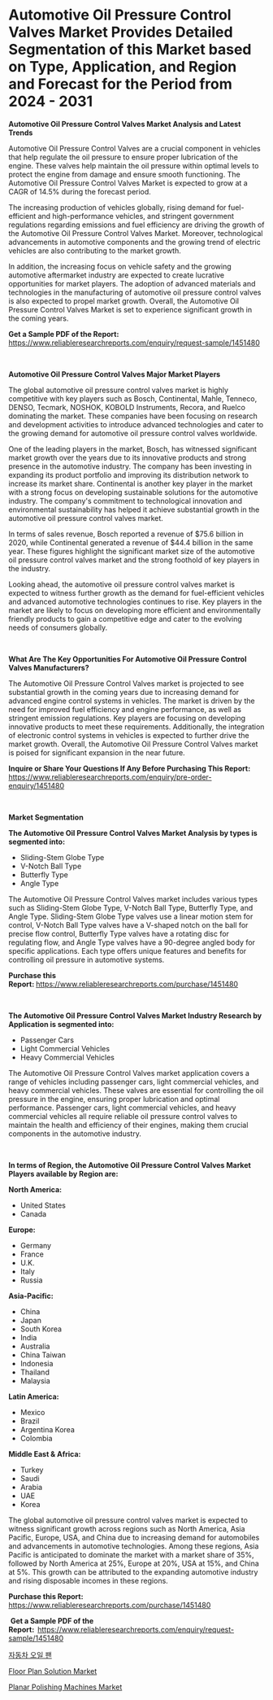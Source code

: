 <p><h1>Automotive Oil Pressure Control Valves Market Provides Detailed Segmentation of this Market based on Type, Application, and Region and Forecast for the Period from 2024 - 2031</h1></p><p><strong>Automotive Oil Pressure Control Valves Market Analysis and Latest Trends</strong></p>
<p><p>Automotive Oil Pressure Control Valves are a crucial component in vehicles that help regulate the oil pressure to ensure proper lubrication of the engine. These valves help maintain the oil pressure within optimal levels to protect the engine from damage and ensure smooth functioning. The Automotive Oil Pressure Control Valves Market is expected to grow at a CAGR of 14.5% during the forecast period.</p><p>The increasing production of vehicles globally, rising demand for fuel-efficient and high-performance vehicles, and stringent government regulations regarding emissions and fuel efficiency are driving the growth of the Automotive Oil Pressure Control Valves Market. Moreover, technological advancements in automotive components and the growing trend of electric vehicles are also contributing to the market growth.</p><p>In addition, the increasing focus on vehicle safety and the growing automotive aftermarket industry are expected to create lucrative opportunities for market players. The adoption of advanced materials and technologies in the manufacturing of automotive oil pressure control valves is also expected to propel market growth. Overall, the Automotive Oil Pressure Control Valves Market is set to experience significant growth in the coming years.</p></p>
<p><strong>Get a Sample PDF of the Report:&nbsp;</strong> <a href="https://www.reliableresearchreports.com/enquiry/request-sample/1451480">https://www.reliableresearchreports.com/enquiry/request-sample/1451480</a></p>
<p>&nbsp;</p>
<p><strong>Automotive Oil Pressure Control Valves Major Market Players</strong></p>
<p><p>The global automotive oil pressure control valves market is highly competitive with key players such as Bosch, Continental, Mahle, Tenneco, DENSO, Tecmark, NOSHOK, KOBOLD Instruments, Recora, and Ruelco dominating the market. These companies have been focusing on research and development activities to introduce advanced technologies and cater to the growing demand for automotive oil pressure control valves worldwide.</p><p>One of the leading players in the market, Bosch, has witnessed significant market growth over the years due to its innovative products and strong presence in the automotive industry. The company has been investing in expanding its product portfolio and improving its distribution network to increase its market share. Continental is another key player in the market with a strong focus on developing sustainable solutions for the automotive industry. The company's commitment to technological innovation and environmental sustainability has helped it achieve substantial growth in the automotive oil pressure control valves market.</p><p>In terms of sales revenue, Bosch reported a revenue of $75.6 billion in 2020, while Continental generated a revenue of $44.4 billion in the same year. These figures highlight the significant market size of the automotive oil pressure control valves market and the strong foothold of key players in the industry.</p><p>Looking ahead, the automotive oil pressure control valves market is expected to witness further growth as the demand for fuel-efficient vehicles and advanced automotive technologies continues to rise. Key players in the market are likely to focus on developing more efficient and environmentally friendly products to gain a competitive edge and cater to the evolving needs of consumers globally.</p></p>
<p>&nbsp;</p>
<p><strong>What Are The Key Opportunities For Automotive Oil Pressure Control Valves Manufacturers?</strong></p>
<p><p>The Automotive Oil Pressure Control Valves market is projected to see substantial growth in the coming years due to increasing demand for advanced engine control systems in vehicles. The market is driven by the need for improved fuel efficiency and engine performance, as well as stringent emission regulations. Key players are focusing on developing innovative products to meet these requirements. Additionally, the integration of electronic control systems in vehicles is expected to further drive the market growth. Overall, the Automotive Oil Pressure Control Valves market is poised for significant expansion in the near future.</p></p>
<p><strong>Inquire or Share Your Questions If Any Before Purchasing This Report:</strong> <a href="https://www.reliableresearchreports.com/enquiry/pre-order-enquiry/1451480">https://www.reliableresearchreports.com/enquiry/pre-order-enquiry/1451480</a></p>
<p>&nbsp;</p>
<p><strong>Market Segmentation</strong></p>
<p><strong>The Automotive Oil Pressure Control Valves Market Analysis by types is segmented into:</strong></p>
<p><ul><li>Sliding-Stem Globe Type</li><li>V-Notch Ball Type</li><li>Butterfly Type</li><li>Angle Type</li></ul></p>
<p><p>The Automotive Oil Pressure Control Valves market includes various types such as Sliding-Stem Globe Type, V-Notch Ball Type, Butterfly Type, and Angle Type. Sliding-Stem Globe Type valves use a linear motion stem for control, V-Notch Ball Type valves have a V-shaped notch on the ball for precise flow control, Butterfly Type valves have a rotating disc for regulating flow, and Angle Type valves have a 90-degree angled body for specific applications. Each type offers unique features and benefits for controlling oil pressure in automotive systems.</p></p>
<p><strong>Purchase this Report:&nbsp;</strong><a href="https://www.reliableresearchreports.com/purchase/1451480">https://www.reliableresearchreports.com/purchase/1451480</a></p>
<p>&nbsp;</p>
<p><strong>The Automotive Oil Pressure Control Valves Market Industry Research by Application is segmented into:</strong></p>
<p><ul><li>Passenger Cars</li><li>Light Commercial Vehicles</li><li>Heavy Commercial Vehicles</li></ul></p>
<p><p>The Automotive Oil Pressure Control Valves market application covers a range of vehicles including passenger cars, light commercial vehicles, and heavy commercial vehicles. These valves are essential for controlling the oil pressure in the engine, ensuring proper lubrication and optimal performance. Passenger cars, light commercial vehicles, and heavy commercial vehicles all require reliable oil pressure control valves to maintain the health and efficiency of their engines, making them crucial components in the automotive industry.</p></p>
<p>&nbsp;</p>
<p><strong>In terms of Region, the Automotive Oil Pressure Control Valves Market Players available by Region are:</strong></p>
<p>
    <p> <strong> North America: </strong>
        <ul>
            <li>United States</li>
            <li>Canada</li>
        </ul>
        </p> 
    <p> <strong> Europe: </strong>
        <ul>
            <li>Germany</li>
            <li>France</li>
            <li>U.K.</li>
            <li>Italy</li>
            <li>Russia</li>
        </ul>
        </p> 
    <p> <strong> Asia-Pacific: </strong>
        <ul>
            <li>China</li>
            <li>Japan</li>
            <li>South Korea</li>
            <li>India</li>
            <li>Australia</li>
            <li>China Taiwan</li>
            <li>Indonesia</li>
            <li>Thailand</li>
            <li>Malaysia</li>
        </ul>
        </p> 
    <p> <strong> Latin America: </strong>
        <ul>
            <li>Mexico</li>
            <li>Brazil</li>
            <li>Argentina Korea</li>
            <li>Colombia</li>
        </ul>
        </p> 
    <p> <strong> Middle East & Africa: </strong>
        <ul>
            <li>Turkey</li>
            <li>Saudi</li>
            <li>Arabia</li>
            <li>UAE</li>
            <li>Korea</li>
        </ul>
    </p>
    </p>
<p><p>The global automotive oil pressure control valves market is expected to witness significant growth across regions such as North America, Asia Pacific, Europe, USA, and China due to increasing demand for automobiles and advancements in automotive technologies. Among these regions, Asia Pacific is anticipated to dominate the market with a market share of 35%, followed by North America at 25%, Europe at 20%, USA at 15%, and China at 5%. This growth can be attributed to the expanding automotive industry and rising disposable incomes in these regions.</p></p>
<p><strong>Purchase this Report: </strong><a href="https://www.reliableresearchreports.com/purchase/1451480">https://www.reliableresearchreports.com/purchase/1451480</a></p>
<p>&nbsp;<strong>Get a Sample PDF of the Report:&nbsp;&nbsp;</strong><a href="https://www.reliableresearchreports.com/enquiry/request-sample/1451480">https://www.reliableresearchreports.com/enquiry/request-sample/1451480</a></p>
<p><strong></strong></p>
<p><p><a href="https://medium.com/@kennyhtyeller0787/%EC%9E%90%EB%8F%99%EC%B0%A8-%EC%98%A4%EC%9D%BC%ED%8C%AC-%EC%8B%9C%EC%9E%A5-2031%EB%85%84%EA%B9%8C%EC%A7%80%EC%9D%98-%ED%8A%B8%EB%A0%8C%EB%93%9C-%EC%98%88%EC%B8%A1-%EB%B0%8F-%EA%B2%BD%EC%9F%81-%EB%B6%84%EC%84%9D-1598777ade19">자동차 오일 팬</a></p><p><a href="https://view.publitas.com/reportprime-1/floor-plan-solution-market-size-2023-2030-global-industrial-analysis-key-geographical-regions-market-share-top-key-players-product-types-and-forecast-research-report/">Floor Plan Solution Market</a></p><p><a href="https://view.publitas.com/reportprime-1/decoding-the-planar-polishing-machines-market-a-deep-dive-into-the-latest-market-trends-market-segmentation-and-competitive-analysis/">Planar Polishing Machines Market</a></p></p>